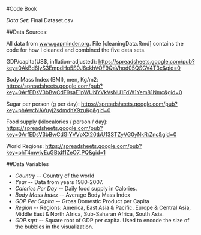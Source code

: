 #Code Book

*Data Set:* Final Dataset.csv

##Data Sources:

All data from www.gapminder.org. File [cleaningData.Rmd] contains the code for how I cleaned and combined the five data sets.

GDP/capita(US$, inflation-adjusted): https://spreadsheets.google.com/pub?key=0AkBd6lyS3EmpdHo5S0J6ekhVOF9QaVhod05QSGV4T3c&gid=0

Body Mass Index (BMI), men, Kg/m2: https://spreadsheets.google.com/pub?key=0ArfEDsV3bBwCdF9saE1pWUNYVkVsNU1FdW1Yem81Nmc&gid=0

Sugar per person (g per day): https://spreadsheets.google.com/pub?key=phAwcNAVuyj2sdmdhX9zuKg&gid=0

Food supply (kilocalories / person / day): https://spreadsheets.google.com/pub?key=0ArfEDsV3bBwCdGlYVVpXX20tbU13STZyVG0yNkRrZnc&gid=0

World Regions: https://spreadsheets.google.com/pub?key=phT4mwjvEuGBtdf1ZeO7_PQ&gid=1

##Data Variables

 * *Country* -- Country of the world
 * *Year* -- Data from years 1980-2007. 
 * *Calories Per Day* -- Daily food supply in Calories.
 * *Body Mass Index* -- Average Body Mass Index
 * *GDP Per Capita* -- Gross Domestic Product per Capita
 * *Region* -- Regions: America, East Asia & Pacific, Europe & Central Asia, Middle East & North Africa, Sub-Saharan Africa, South Asia.
 * *GDP.sqrt* -- Square root of GDP per capita.  Used to encode the size of the bubbles in the visualization.